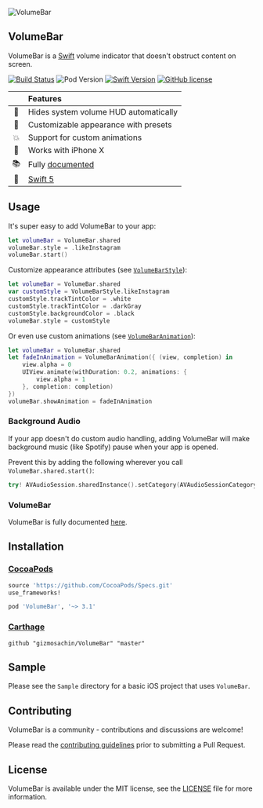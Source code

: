 ![VolumeBar](https://github.com/gizmosachin/VolumeBar/raw/master/VolumeBar.gif)

## VolumeBar

VolumeBar is a [Swift](https://developer.apple.com/swift/) volume indicator that doesn't obstruct content on screen.

[![Build Status](https://travis-ci.org/gizmosachin/VolumeBar.svg?branch=master)](https://travis-ci.org/gizmosachin/VolumeBar) ![Pod Version](https://img.shields.io/cocoapods/v/VolumeBar.svg) [![Swift Version](https://img.shields.io/badge/language-swift%205.0-brightgreen.svg)](https://developer.apple.com/swift) [![GitHub license](https://img.shields.io/badge/license-MIT-lightgrey.svg)](LICENSE)

|              | Features                                 |
| :----------: | :--------------------------------------- |
|  :no_good:   | Hides system volume HUD automatically    |
|    :art:     | Customizable appearance with presets     |
|    :boom:    | Support for custom animations            |
|   :iphone:   | Works with iPhone X                      |
|   :books:    | Fully [documented](https://gizmosachin.github.io/VolumeBar) |
| :baby_chick: | [Swift 5](https://developer.apple.com/swift/) |


## Usage

It's super easy to add VolumeBar to your app:

```swift
let volumeBar = VolumeBar.shared
volumeBar.style = .likeInstagram
volumeBar.start()
```

Customize appearance attributes (see [`VolumeBarStyle`](https://gizmosachin.github.io/VolumeBar/Structs/VolumeBarStyle.html)):
```swift
let volumeBar = VolumeBar.shared
var customStyle = VolumeBarStyle.likeInstagram
customStyle.trackTintColor = .white
customStyle.trackTintColor = .darkGray
customStyle.backgroundColor = .black
volumeBar.style = customStyle
```

Or even use custom animations (see [`VolumeBarAnimation`](https://gizmosachin.github.io/VolumeBar/Structs/VolumeBarAnimation.html)):
```swift
let volumeBar = VolumeBar.shared
let fadeInAnimation = VolumeBarAnimation({ (view, completion) in
	view.alpha = 0
	UIView.animate(withDuration: 0.2, animations: {
		view.alpha = 1
	}, completion: completion)
})
volumeBar.showAnimation = fadeInAnimation
```

### Background Audio
If your app doesn't do custom audio handling, adding VolumeBar will make background music (like Spotify) pause when your app is opened.

Prevent this by adding the following wherever you call `VolumeBar.shared.start()`:

```swift
try! AVAudioSession.sharedInstance().setCategory(AVAudioSessionCategoryAmbient)
```

### VolumeBar

VolumeBar is fully documented [here](https://gizmosachin.github.io/VolumeBar/).

## Installation

### [CocoaPods](https://cocoapods.org/)

```ruby
source 'https://github.com/CocoaPods/Specs.git'
use_frameworks!

pod 'VolumeBar', '~> 3.1'
```

### [Carthage](https://github.com/Carthage/Carthage)

```ogdl
github "gizmosachin/VolumeBar" "master"
```

## Sample
Please see the `Sample` directory for a basic iOS project that uses `VolumeBar`.

## Contributing
VolumeBar is a community - contributions and discussions are welcome!

Please read the [contributing guidelines](CONTRIBUTING.md) prior to submitting a Pull Request.

## License

VolumeBar is available under the MIT license, see the [LICENSE](https://github.com/gizmosachin/VolumeBar/blob/master/LICENSE) file for more information.
